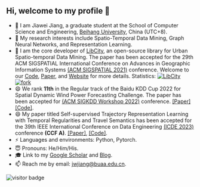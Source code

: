 ## Hi, welcome to my profile 👋

- 🤔 I am Jiawei Jiang, a graduate student at the School of Computer Science and Engineering, [Beihang University](http://www.buaa.edu.cn/), China (UTC+8).
- 🌱 My research interests include Spatio-Temporal Data Mining, Graph Neural Networks, and Representation Learning.
- 💪 I am the core developer of [LibCity](https://github.com/LibCity), an open-source library for Urban Spatio-temporal Data Mining. The paper has been accepted for the 29th ACM SIGSPATIAL International Conference on Advances in Geographic Information Systems [(ACM SIGSPATIAL 2021)](https://sigspatial2021.sigspatial.org/) conference. Welcome to our [Code](https://github.com/LibCity/Bigscity-LibCity), [Paper](https://dl.acm.org/doi/pdf/10.1145/3474717.3483923), and [Website](https://libcity.ai/) for more details. Statistics: [![LibCity](https://img.shields.io/github/stars/LibCity?style=social)](https://img.shields.io/github/stars/LibCity?style=social) [![fork](https://img.shields.io/github/forks/LibCity/Bigscity-Libcity?style=social)](https://github.com/LibCity/Bigscity-LibCity/network/members)
- 😄 We rank **11th** in the Regular track of the Baidu KDD Cup 2022 for Spatial Dynamic Wind Power Forecasting Challenge. The paper has been accepted for [(ACM SIGKDD Workshop 2022)](https://aistudio.baidu.com/aistudio/competition/detail/152/0/introduction) conference. [[Paper]](https://baidukddcup2022.github.io/papers/Baidu_KDD_Cup_2022_Workshop_paper_9863.pdf) [[Code]](https://github.com/BUAABIGSCity/KDDCUP2022).
- 😄 My paper titled Self-supervised Trajectory Representation Learning with Temporal Regularities and Travel Semantics has been accepted for the 39th IEEE International Conference on Data Engineering [(ICDE 2023)](https://icde2023.ics.uci.edu/) conference **(CCF A)**. [[Paper]](https://github.com/aptx1231/START/blob/master/ICDE2023_START.pdf), [[Code]](https://github.com/aptx1231/START).
- ⚡ Languages and environments: Python, Pytorch.
- 😇 Pronouns: He/Him/His.
- 🎓 Link to my [Google Scholar](https://scholar.google.com/citations?user=YnJND9UAAAAJ&hl=zh-CN) and [Blog](https://aptx1231.github.io/).
- 📫 Reach me by email: [jwjiang@buaa.edu.cn](mailto:jwjiang@buaa.edu.cn).

![visitor badge](https://visitor-badge.laobi.icu/badge?page_id=aptx1231-web.visitor-badge)
